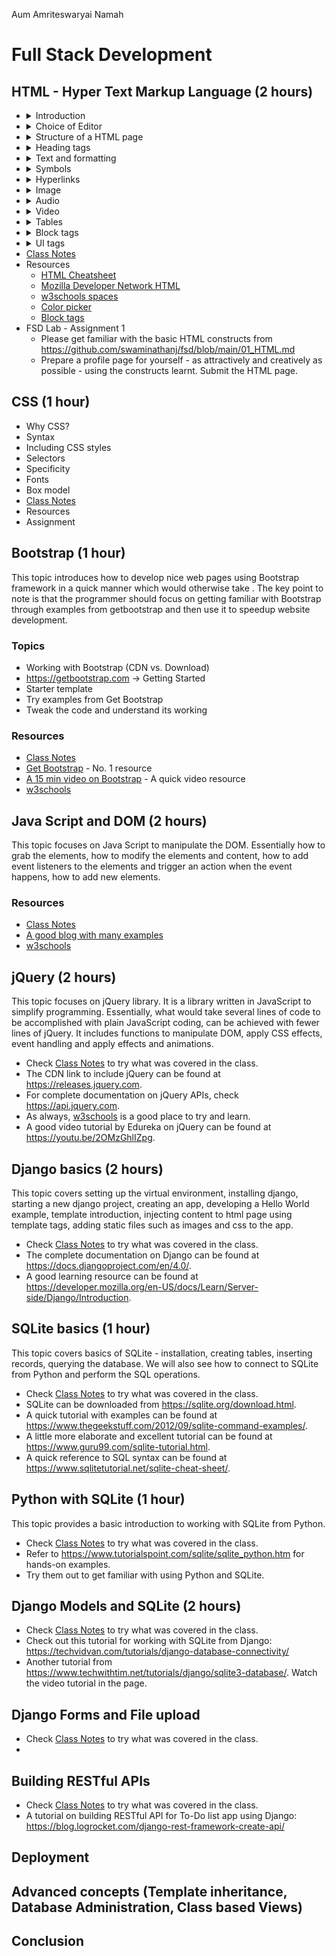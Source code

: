 Aum Amriteswaryai Namah

# Full Stack Development

## HTML - Hyper Text Markup Language (2 hours)

* <details><summary>Introduction</summary>
  - World Wide Web <br />
  - Web 1.0, Web 2.0, Web 3.0 <br />
  - Model View Controller (MVC) architecture <br />
  - Front End: HTML, CSS, JavaScript [jQuery, Bootstrap] <br />
  - HTML5 <br />
  - Document Object Model (DOM) <br />
  </details>
* <details><summary>Choice of Editor</summary>
  - Atom / VS Code / SublimeText <br />
  - w3schools / codepen <br />
  </details
* <details><summary>Structure of a HTML page</summary>
  - Set doctype <br />
  - The &lt;html&gt; tag <br />
  - The &lt;head&gt; tag <br />
  - The &lt;meta&gt; tag with charset attribute <br />
  - The &lt;title&gt; tag <br />
  - The &lt;body&gt; tag
  </details>
* <details><summary> Heading tags</summary>
  - The &lt;h1&gt; tag <br />
  - The &lt;h2&gt; tag <br />
  - The &lt;h3&gt; tag <br />
  - The &lt;h4&gt; tag <br />
  - The &lt;h5&gt; tag
  </details>
* <details><summary>Text and formatting</summary>
  - The &lt;p&gt; (paragraph) tag <br />
  - The &lt;p&gt; tag with align attribute set to "right" or "center" <br />
  - The &lt;strong&gt; (bold) tag <br />
  - The &lt;em&gt; (emphasis/italics) tag <br />
  - The &lt;span&gt; tag <br />
  - The &lt;span&gt; tag with style attribute text-decoration field for underline <br />
  - The &lt;span&gt; tag with style attribute for color <br />
  - The &lt;sup&gt; tag (superscript) <br />
  - The &lt;sub&gt; tag (subscript) <br />
  - The &lt;br /&gt; (line break) tag
  - The &lt;hr /&gt; (horizontal ruler) tag <br />
  - The &lt;ol&gt; (ordered list) tag <br />
  - The &lt;ul&gt; (unordered list) tag <br />
  - The &lt;li&gt; (list item) tag
  - The &lt;details&gt; and &lt;summary&gt; tags - To hide/show text <br />
  </details>
* <details><summary>Symbols</summary>
  - &amp;nbsp; - non breaking space <br />
  - &amp;#x20B9; - Indian Rupee symbol <br />
  - &amp;quot; - Double quote <br />
  - &amp;apos; - Single quote <br />
  - &amp;check; - Check mark &check; <br />
  - &amp;plus; - plus symbol <br />
  - &amp;minus; - minus symbol
  - &amp;times; - multiplication symbol <br />
  - &amp;divide; - division symbol <br />
  - &amp;equals; - equals symbol <br />
  - &amp;ne; - not equals symbol <br />
  - &amp;frac12; - &frac12; symbol <br />
  - &amp;frac14; - &frac14; symbol <br />
  - &amp;frac23; - &frac34; symbol <br />
  </details>
* <details><summary>Hyperlinks</summary>
  - The &lt;a&gt; tag <br />
  - The href attribute <br />
  - The target attribute with "_blank" value <br />
  </details>
* <details><summary>Image</summary>
  - The &lt;img&gt; tag <br />
  - The src attribute <br />
  - The alt attribute <br />
  - The height attribute <br />
  - The width attribute <br />
  - The &lt;figure&gt; tag <br />
  - The &lt;figcaption&gt; tag <br />
  </details>
* <details><summary>Audio</summary>
  - The &lt;audio&gt; tag <br />
  - The &lt;audio&gt; tag with src and controls attributes <br />
  - The &lt;source&gt; tag inside audio tag with src and type <br />
  - The autoplay** attribute <br />
  </details>
* <details><summary>Video</summary>
  - The &lt;video&gt; tag <br />
  - The &lt;video&gt; tag with src, width, height and controls attributes <br />
  - The &lt;source&gt; tag inside video tag with src and type <br />
  - The autoplay attribute <br />
  </details>
* <details><summary>Tables</summary>
  - The &lt;table&gt; tag <br />
  - The &lt;thead&gt; tag <br />
  - The &lt;tr&gt; tag <br />
  - The &lt;td&gt; tag <br />
  - The &lt;tfoot&gt; tag <br />
  - The &lt;caption&gt; tag <br />
  </details>
* <details><summary>Block tags</summary>
  - The &lt;header&gt; tag <br />
  - The &lt;nav&gt; tag <br />
  - The &lt;article&gt; tag <br />
  - The &lt;section&gt; tag <br />
  - The &lt;figure&gt; tag <br />
  - The &lt;aside&gt; tag <br />
  - The &lt;div&gt; tag <br />
  - The &lt;footer&gt; tag <br />
  - The &lt;blockquote&gt; tag <br />
  - The &lt;mark&gt; tag <br />
  </details>
* <details><summary>UI tags</summary>
  - The &lt;button&gt; tag <br />
  - The &lt;label&gt; tag <br />
  - The &lt;input&gt; tag with type attribute set to "text" (text box) <br />
  - The &lt;input&gt; tag with type attribute set to "password" (password) <br />
  - The &lt;input&gt; tag with type attribute set to "radio" (radiobutton) - to be followed by a label <br />
    - Bunch of radiobuttons are grouped by name attribute <br />
  - The &lt;input&gt; tag with type attribute set to "checkbox" (checkbox) - to be followed by a label <br />
    - Bunch of radiobuttons are grouped by name attribute <br />
  - The &lt;select&gt; tag  <br />
  - The &lt;option&gt; tag enclosed within &lt;select&gt; tag <br />
  - The &lt;meter&gt; tag with value, min and max attributes <br />
  - The &lt;progress&gt; tag with value and max attributes <br />
  </details>
* [Class Notes](01_HTML.md)
* Resources
  - [HTML Cheatsheet](https://htmlcheatsheet.com/)
  - [Mozilla Developer Network HTML](https://developer.mozilla.org/en-US/docs/Web/HTML)
  - [w3schools spaces](https://spaces.w3schools.com/)
  - [Color picker](https://www.w3schools.com/colors/colors_picker.asp)
  - [Block tags](https://softcodeon.com/tutorials/10-alternatives-to-the-div-html-tag.htm)
* FSD Lab - Assignment 1
  - Please get familiar with the basic HTML constructs from https://github.com/swaminathanj/fsd/blob/main/01_HTML.md
  - Prepare a profile page for yourself - as attractively and creatively as possible - using the constructs learnt. Submit the HTML page.

## CSS (1 hour)
* Why CSS?
* Syntax
* Including CSS styles
* Selectors
* Specificity
* Fonts
* Box model
* [Class Notes](02_CSS.md)
* Resources
* Assignment

## Bootstrap (1 hour)
This topic introduces how to develop nice web pages using Bootstrap framework in a quick manner which would otherwise take . The key point to note is that the programmer should focus on getting familiar with Bootstrap through examples from getbootstrap and then use it to speedup website development.

### Topics
* Working with Bootstrap (CDN vs. Download)
* https://getbootstrap.com -> Getting Started
* Starter template
* Try examples from Get Bootstrap
* Tweak the code and understand its working

### Resources
* [Class Notes](03_Bootstrap.md)
* [Get Bootstrap](https://getbootstrap.com/) - No. 1 resource
* [A 15 min video on Bootstrap](https://www.youtube.com/watch?v=dtTWD0ystG0) - A quick video resource
* [w3schools](https://www.w3schools.com/bootstrap5/index.php)


## Java Script and DOM (2 hours)
This topic focuses on Java Script to manipulate the DOM. Essentially how to grab the elements, how to modify the elements and content, how to add event listeners to the elements and trigger an action when the event happens, how to add new elements. 

### Resources
* [Class Notes](04_DOM_JS.md)
* [A good blog with many examples](https://www.toolsqa.com/javascript/dom-in-javascript/)
* [w3schools](https://www.w3schools.com/js/js_htmldom.asp)

## jQuery (2 hours)
This topic focuses on jQuery library. It is a library written in JavaScript to simplify programming. Essentially, what would take several lines of code to be accomplished with plain JavaScript coding, can be achieved with fewer lines of jQuery. It includes functions to manipulate DOM, apply CSS effects, event handling and apply effects and animations.

* Check [Class Notes](05_jQuery.md) to try what was covered in the class.
* The CDN link to include jQuery can be found at https://releases.jquery.com.
* For complete documentation on jQuery APIs, check https://api.jquery.com.
* As always, [w3schools](https://www.w3schools.com/jquery/default.asp) is a good place to try and learn.
* A good video tutorial by Edureka on jQuery can be found at https://youtu.be/2OMzGhlIZpg.

## Django basics (2 hours)
This topic covers setting up the virtual environment, installing django, starting a new django project, creating an app, developing a Hello World example,  template introduction, injecting content to html page using template tags, adding static files such as images and css to the app.

* Check [Class Notes](06_Django_basics.md) to try what was covered in the class.
* The complete documentation on Django can be found at https://docs.djangoproject.com/en/4.0/.
* A good learning resource can be found at https://developer.mozilla.org/en-US/docs/Learn/Server-side/Django/Introduction.

## SQLite basics (1 hour)
This topic covers basics of SQLite - installation, creating tables, inserting records, querying the database. We will also see how to connect to SQLite from Python and perform the SQL operations.

* Check [Class Notes](07_SQLite_basics.md) to try what was covered in the class.
* SQLite can be downloaded from https://sqlite.org/download.html.
* A quick tutorial with examples can be found at https://www.thegeekstuff.com/2012/09/sqlite-command-examples/.
* A little more elaborate and excellent tutorial can be found at https://www.guru99.com/sqlite-tutorial.html. 
* A quick reference to SQL syntax can be found at https://www.sqlitetutorial.net/sqlite-cheat-sheet/.

## Python with SQLite (1 hour)
This topic provides a basic introduction to working with SQLite from Python.

* Check [Class Notes](08_Python_SQLite.md) to try what was covered in the class.
* Refer to https://www.tutorialspoint.com/sqlite/sqlite_python.htm for hands-on examples. 
* Try them out to get familiar with using Python and SQLite.

## Django Models and SQLite (2 hours)

* Check [Class Notes](09_Django_SQLite.md) to try what was covered in the class.
* Check out this tutorial for working with SQLite from Django: https://techvidvan.com/tutorials/django-database-connectivity/
* Another tutorial from https://www.techwithtim.net/tutorials/django/sqlite3-database/. Watch the video tutorial in the page.

## Django Forms and File upload

* Check [Class Notes](10_Django_Forms.md) to try what was covered in the class.
* 

## Building RESTful APIs

* Check [Class Notes]() to try what was covered in the class.
* A tutorial on building RESTful API for To-Do list app using Django: https://blog.logrocket.com/django-rest-framework-create-api/

## Deployment

## Advanced concepts (Template inheritance, Database Administration, Class based Views)

## Conclusion
